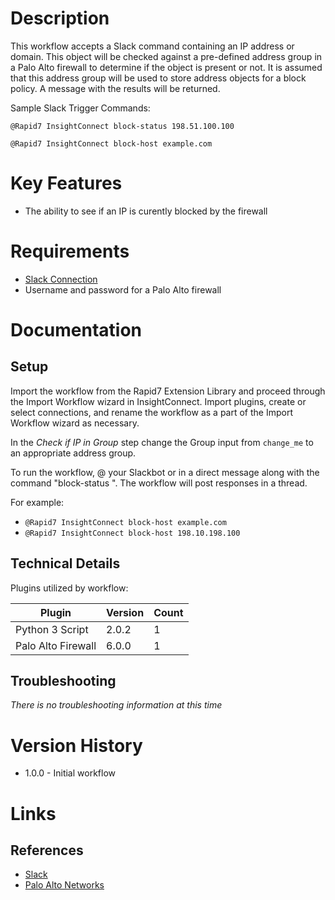 # Description

This workflow accepts a Slack command containing an IP address or domain. This object will be checked against a pre-defined address group in a Palo Alto firewall to determine if the object is present or not. It is assumed that this address group will be used to store address objects for a block policy. A message with the results will be returned.

Sample Slack Trigger Commands:

`@Rapid7 InsightConnect block-status 198.51.100.100`

`@Rapid7 InsightConnect block-host example.com`

# Key Features

* The ability to see if an IP is curently blocked by the firewall

# Requirements

* [Slack Connection](https://insightconnect.help.rapid7.com/docs/configure-slack-for-chatops)
* Username and password for a Palo Alto firewall

# Documentation

## Setup

Import the workflow from the Rapid7 Extension Library and proceed through the Import Workflow wizard in InsightConnect. Import plugins, create or select connections, and rename the workflow as a part of the Import Workflow wizard as necessary.

In the _Check if IP in Group_ step change the Group input from `change_me` to an appropriate address group.

To run the workflow, @ your Slackbot or in a direct message along with the command "block-status <IP>". The workflow will post responses in a thread.

For example:

* `@Rapid7 InsightConnect block-host example.com`
* `@Rapid7 InsightConnect block-host 198.10.198.100`

## Technical Details

Plugins utilized by workflow:

|Plugin|Version|Count|
|----|----|--------|
|Python 3 Script|2.0.2|1|
|Palo Alto Firewall|6.0.0|1|

## Troubleshooting

_There is no troubleshooting information at this time_

# Version History

* 1.0.0 - Initial workflow

# Links

## References

* [Slack](https://www.slack.com/)
* [Palo Alto Networks](https://www.paloaltonetworks.com/)
